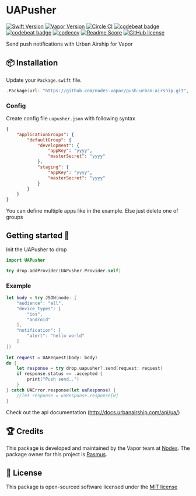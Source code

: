 # UAPusher
[![Swift Version](https://img.shields.io/badge/Swift-3-brightgreen.svg)](http://swift.org)
[![Vapor Version](https://img.shields.io/badge/Vapor-2-F6CBCA.svg)](http://vapor.codes)
[![Circle CI](https://circleci.com/gh/nodes-vapor/push-urban-airship/tree/master.svg?style=shield)](https://circleci.com/gh/nodes-vapor/push-urban-airship)
[![codebeat badge](https://codebeat.co/badges/b5bcf3d5-63ac-4834-9e0c-e37681169cff)](https://codebeat.co/projects/github-com-nodes-vapor-push-urban-airship-master)
[![codebeat badge](https://codebeat.co/badges/52c2f960-625c-4a63-ae63-52a24d747da1)](https://codebeat.co/projects/github-com-nodes-vapor-push-urban-airship)
[![codecov](https://codecov.io/gh/nodes-vapor/push-urban-airship/branch/master/graph/badge.svg)](https://codecov.io/gh/nodes-vapor/push-urban-airship)
[![Readme Score](http://readme-score-api.herokuapp.com/score.svg?url=https://github.com/nodes-vapor/push-urban-airship)](http://clayallsopp.github.io/readme-score?url=https://github.com/nodes-vapor/push-urban-airship)
[![GitHub license](https://img.shields.io/badge/license-MIT-blue.svg)](https://raw.githubusercontent.com/nodes-vapor/push-urban-airship/master/LICENSE)


Send push notifications with Urban Airship for Vapor


## 📦 Installation

Update your `Package.swift` file.
```swift
.Package(url: "https://github.com/nodes-vapor/push-urban-airship.git", majorVersion: 1)
```

### Config

Create config file `uapusher.json` with following syntax

```json
{
	"applicationGroups": {
		"defaultGroup": {
		    "development": {
		        "appKey": "yyyy",
		        "masterSecret": "yyyy"
		    },
		    "staging": {
		        "appKey": "yyyy",
		        "masterSecret": "yyyy"
		    }
		}
	}
}
```

You can define multiple apps like in the example. Else just delete one of groups


## Getting started 🚀
Init the UAPusher to drop

```swift
import UAPusher

try drop.addProvider(UAPusher.Provider.self)
```

### Example

```swift
let body = try JSON(node: [
	"audience": "all",
	"device_types": [
		"ios",
		"android"
	],
	"notification": [
		"alert": "hello world"
	]
])
        
let request = UARequest(body: body)
do {
	let response = try drop.uapusher?.send(request: request)
	if response.status == .accepted {
		print("Push send..")
	}
} catch UAError.response(let uaResponse) {
	//let response = uaResponse.response[0]
}
```
Check out the api documentation (http://docs.urbanairship.com/api/ua/)


## 🏆 Credits

This package is developed and maintained by the Vapor team at [Nodes](https://www.nodesagency.com).
The package owner for this project is [Rasmus](https://github.com/rasmusebbesen).


## 📄 License

This package is open-sourced software licensed under the [MIT license](http://opensource.org/licenses/MIT)

